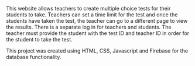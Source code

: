 This website allows teachers to create multiple choice tests for their students to take. Teachers can set a time limit for the test and once the students have taken the test, the teacher can go to a different page to view the results. There is a separate log in for teachers and students. The teacher must provide the student with the test ID and teacher ID in order for the student to take the test.

This project was created using HTML, CSS, Javascript and Firebase for the database functionality.
